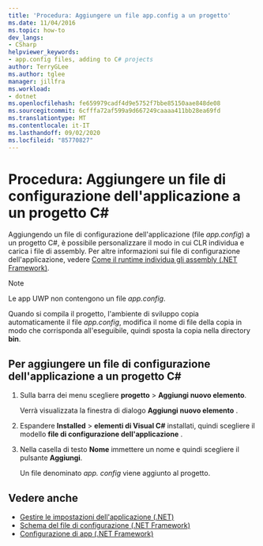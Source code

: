 ```yaml
---
title: 'Procedura: Aggiungere un file app.config a un progetto'
ms.date: 11/04/2016
ms.topic: how-to
dev_langs:
- CSharp
helpviewer_keywords:
- app.config files, adding to C# projects
author: TerryGLee
ms.author: tglee
manager: jillfra
ms.workload:
- dotnet
ms.openlocfilehash: fe659979cadf4d9e5752f7bbe85150aae848de08
ms.sourcegitcommit: 6cfffa72af599a9d667249caaaa411bb28ea69fd
ms.translationtype: MT
ms.contentlocale: it-IT
ms.lasthandoff: 09/02/2020
ms.locfileid: "85770827"
---
```

# <a name="how-to-add-an-application-configuration-file-to-a-c-project"></a>Procedura: Aggiungere un file di configurazione dell'applicazione a un progetto C#

Aggiungendo un file di configurazione dell'applicazione (file *app.config*) a un progetto C#, è possibile personalizzare il modo in cui CLR individua e carica i file di assembly. Per altre informazioni sui file di configurazione dell'applicazione, vedere [Come il runtime individua gli assembly (.NET Framework)](/dotnet/framework/deployment/how-the-runtime-locates-assemblies).

> [!NOTE]
> Le app UWP non contengono un file *app.config*.

Quando si compila il progetto, l'ambiente di sviluppo copia automaticamente il file *app.config*, modifica il nome di file della copia in modo che corrisponda all'eseguibile, quindi sposta la copia nella directory **bin**.

## <a name="to-add-an-application-configuration-file-to-a-c-project"></a>Per aggiungere un file di configurazione dell'applicazione a un progetto C#

1. Sulla barra dei menu scegliere **progetto**  >  **Aggiungi nuovo elemento**.

     Verrà visualizzata la finestra di dialogo **Aggiungi nuovo elemento** .

1. Espandere **Installed**  >  **elementi di Visual C#** installati, quindi scegliere il modello **file di configurazione dell'applicazione** .

1. Nella casella di testo **Nome** immettere un nome e quindi scegliere il pulsante **Aggiungi**.

     Un file denominato *app. config* viene aggiunto al progetto.

## <a name="see-also"></a>Vedere anche

- [Gestire le impostazioni dell'applicazione (.NET)](../ide/managing-application-settings-dotnet.md)
- [Schema del file di configurazione (.NET Framework)](/dotnet/framework/configure-apps/file-schema/index)
- [Configurazione di app (.NET Framework)](/dotnet/framework/configure-apps/index)
